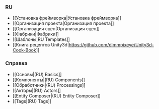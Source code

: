 ### RU

- [[Установка фреймворка|Установка фреймворка]]
- [[Организация проекта|Организация проекта]]
- [[Организация сцен|Организация сцен]]
- [[Фабрики|Фабрики]]
- [[Шаблоны|RU Templates]]
- [[Книга рецептов Unity3d|https://github.com/dimmpixeye/Unity3d-Cook-Book]]

### Справка

- [[Основы|(RU) Basics]]
- [[Компоненты|(RU) Components]]
- [[Обработчики|(RU) Processings]]
- [[Акторы|(RU) Actors]]
- [[Entity Composer|(RU) Entity Composer]] 
- [[Tags|(RU) Tags]] 